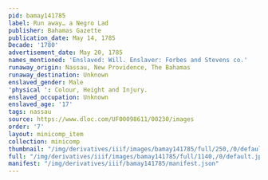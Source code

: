 ```yaml
---
pid: bamay141785
label: Run away… a Negro Lad
publisher: Bahamas Gazette
publication_date: May 14, 1785
Decade: '1780'
advertisement_date: May 20, 1785
names_mentioned: 'Enslaved: Will. Enslaver: Forbes and Stevens co.'
runaway_origin: Nassau, New Providence, The Bahamas
runaway_destination: Unknown
enslaved_gender: Male
'physical ': Colour, Height and Injury.
enslaved_occupation: Unknown
enslaved_age: '17'
tags: nassau
source: https://www.dloc.com/UF00098611/00230/images
order: '7'
layout: minicomp_item
collection: minicomp
thumbnail: "/img/derivatives/iiif/images/bamay141785/full/250,/0/default.jpg"
full: "/img/derivatives/iiif/images/bamay141785/full/1140,/0/default.jpg"
manifest: "/img/derivatives/iiif/bamay141785/manifest.json"
---
```

